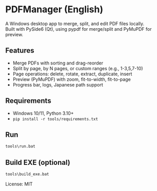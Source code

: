 # PDFManager (English)

A Windows desktop app to merge, split, and edit PDF files locally.  
Built with PySide6 (Qt), using pypdf for merge/split and PyMuPDF for preview.

## Features
- Merge PDFs with sorting and drag-reorder
- Split by page, by N pages, or custom ranges (e.g., 1-3,5,7-10)
- Page operations: delete, rotate, extract, duplicate, insert
- Preview (PyMuPDF) with zoom, fit-to-width, fit-to-page
- Progress bar, logs, Japanese path support

## Requirements
- Windows 10/11, Python 3.10+  
- `pip install -r tools/requirements.txt`

## Run
```bat
tools\run.bat
```

## Build EXE (optional)
```bat
tools\build_exe.bat
```

License: MIT
